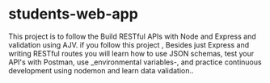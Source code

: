 # students-web-app
This project is to follow the Build RESTful APIs with Node and Express and validation using AJV. if you follow this project , Besides just Express and writing RESTful routes you will learn how to use JSON schemas, test your API's with Postman, use \_environmental variables-, and practice continuous development using nodemon and learn data validation..
